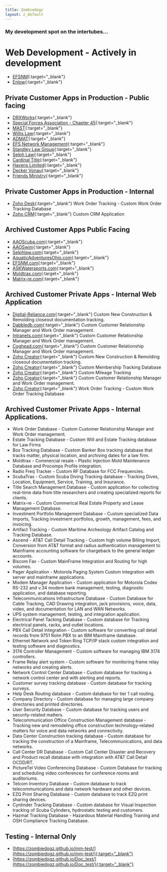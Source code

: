 ```yaml
---
title: Zombiedogz
layout: z_default
---
```


### My development spot on the intertubes...


# Web Development - Actively in development
- [EFSNM](https://zombiedogz.github.io/efsnm/){:target="_blank"}
- [Enlow](https://zombiedogz.github.io/enlow){:target="_blank"}

## Private Customer Apps in Production - Public facing
- [DRXWorks](https://www.drxworks.com/){:target="_blank"}
- [Special Forces Association - Chapter 45](https://www.sfa45.org/){:target="_blank"}
- [MAST](https://www.ohiomast.org/){:target="_blank"}
- [Willis Law](https://www.willislawohio.com/){:target="_blank"}
- [ADMAT](https://www.admat.org.uk/){:target="_blank"}
- [EFS Network Management](https://efsnm.com/){:target="_blank"}
- [Standley Law Group](https://www.standleyllp.com/){:target="_blank"}
- [Selph Law](https://www.selphlaw.com/){:target="_blank"}
- [Cardinal Title](https://cardinaltitle.com/){:target="_blank"}
- [Havens Limited](https://havenslimited.com/){:target="_blank"}
- [Decker Vonau](https://www.decker-vonau.com/){:target="_blank"}
- [Friends Ministry](http://friendsministry.org/){:target="_blank"}

## Private Customer Apps in Production - Internal
- [Zoho Desk](https://www.zoho.com/desk/){:target="_blank"} Work Order Tracking - Custom Work Order Tracking Database
- [Zoho CRM](https://www.zoho.com/crm/){:target="_blank"} Custom CRM Application


## Archived Customer Apps Public Facing
- [AAOScuba.com](https://web.archive.org/web/20180313163542/https://www.aaoscuba.com/){:target="_blank"}
- [AAOSwim](https://web.archive.org/web/20180411062420/http://www.aaoswim.com/){:target="_blank"}
- [Selphlaw.com](https://web.archive.org/web/20170528132934/http://www.selphlaw.com/){:target="_blank"}
- [AquaticAdventuresOhio.com](https://web.archive.org/web/20160325172147/http://www.aquaticadventuresohio.com/){:target="_blank"}
- [EFSNM.com](https://web.archive.org/web/20070212212237/http://www.efsnm.com/){:target="_blank"}
- [ASKWatersports.com](https://web.archive.org/web/20020331052902/http://www.askwatersports.com/){:target="_blank"}
- [Moldtrax.com](https://web.archive.org/web/20130205203904/http://www.moldtrax.com/){:target="_blank"}
- [Matrix-re.com](https://web.archive.org/web/20000408160721/http://www.matrix-re.com/){:target="_blank"}

## Archived Customer Private Apps - Internal Web Application
- [Digital-Reliance.com](https://digital-reliance.com){:target="_blank"} Custom New Construction & Remolding closeout documentation tracking.
- [Dabbledb.com](https://web.archive.org/web/20110101091331/http://dabbledb.com/){:target="_blank"} Custom Customer Relationship Manager and Work Order management.
- [Intranets.com](https://web.archive.org/web/20050403165155/http://www.intranets.com/default.asp){:target="_blank"} Custom Customer Relationship Manager and Work Order management.
- [Coghead.com](https://web.archive.org/web/20081217211617/http://www.coghead.com/){:target="_blank"} Custom Customer Relationship Manager and Work Order management.
- [Zoho Creator](https://www.zoho.com/creator/){:target="_blank"} Custom New Construction & Remolding closeout documentation tracking.
- [Zoho Creator](https://www.zoho.com/creator/){:target="_blank"} Custom Membership Tracking Database
- [Zoho Creator](https://www.zoho.com/creator/){:target="_blank"} Custom Mileage Tracking
- [Zoho Creator](https://www.zoho.com/creator/){:target="_blank"} Custom Customer Relationship Manager and Work Order management.
- [Zoho Creator](https://www.zoho.com/creator/){:target="_blank"} Work Order Tracking - Custom Work Order Tracking Database


## Archived Customer Private Apps - Internal Applications.
- Work Order Database - Custom Customer Relationship Manager and Work Order management.
- Estate Tracking Database - Custom Will and Estate Tracking database for Law Firms
- Box Tracking Database - Custom Banker Box tracking database that tracks matter, physical location, and archiving dates for a law firm.
- Moldtrax - Commercial resale - Plastic Injection Mold Maintenance Database and Procomps Profile integration.
- Radio Freq Tracker - Custom RF Database for FCC Frequencies.
- ScubaTrax - Custom Scuba Diving Tracking database - Tracking Dives, Location, Equipment, Service, Training, and Insurance.
- Title Search Management Database - Custom application for collecting real-time data from title researchers and creating specialized reports for clients.
- Matrix-re - Custom Commerical Real Estate Property and Lease Management Database.
- Investment Portfolio Management Database - Custom specialized Data Imports, Tracking investment portfolios, growth, management, fees, and invoicing.
- Artifact Tracking - Custom Maritime Archeology Artifact Catalog and Tracking Database.
- Ascend - AT&T Call Detail Tracking - Custom high volume Billing Import, Conversion from AT&T format and radius authentication management to Mainframe accounting software for chargeback to the general ledger accounts.
- Biscom Fax - Custom MainFrame Integration and Routing for high volumes.
- Pager Application - Motorola Paging System Custom integration with server and mainframe applications.
- Modem Manager Application - Custom application for Motorola Codex RS-232 and v.34 modem bank management, testing, diagnostic application, and database reporting.
- Telecommunications Infrastructure Database - Custom Database for Cable Tracking, CAD Drawing integration, jack provisions, voice, data, video, and documentation for LAN and WAN Networks.
- UPS system management, testing, and integration application.
- Electrical Panel Tacking Database - Custom database for Tracking electrical panels, racks, and outlet locations.
- PBX Call Detail Integration - Custom software for converting call detail records from 9751 Rolm PBX to an IBM Mainframe database. 
- Ethernet Network and Token Ring TCP/IP stack custom integration and testing software and diagnostics.
- 3174 Controller Management - Custom software for managing IBM 3174 controllers.
- Frame Relay alert system - Custom software for monitoring frame relay networks and creating alerts.
- Network Control Center Database - Custom database for tracking a network control center and with alerting and reports.
- Customer survey tracking database - Custom database for tracking surveys.
- Help Desk Routing database - Custom database for tier 1 call routing.
- Company Directory - Custom database for managing large company directories and printed directories.
- User Security Database - Custom database for tracking users and security-related matters.
- Telecommunication Office Construction Management database - Tracking new and remodeling office construction technology-related matters for voice and data networks and connectivity.
- Data Center Construction tracking database - Custom database for tracking the construction of a Mainframe, Telecommunications, and data networks.
- Call Center DR Database - Custom Call Center Disaster and Recovery and Product recall database with integration with AT&T Call Detail OCDD/RT.
- PictureTel Video Conferencing Database - Custom Database for tracking and scheduling video conferences for conference rooms and auditoriums.
- Telcom Inventory Database - Custom database to track telecommunications and data network hardware and other devices.
- EZQ Print Sharing Database - Custom database to track EZQ print sharing devices.
- Cynlinder Tracking Database - Custom database for Visual Inspection tracking of Scuba Cylinders, hydrostatic testing and customers.
- Hazmat Tracking Database - Hazardous Material Handling Training and OSH Compliance Tracking Database. 

## Testing - Internal Only
- [https://zombiedogz.github.io/mm-test/](https://zombiedogz.github.io/mm-test/){:target="_blank"}
- [https://zombiedogz.github.io/Doc_test/](https://zombiedogz.github.io/Doc_test/){:target="_blank"}

